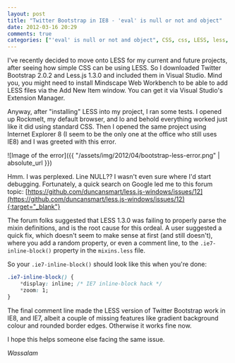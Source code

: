 ```yaml
---
layout: post
title: "Twitter Bootstrap in IE8 - 'eval' is null or not and object"
date: 2012-03-16 20:29
comments: true
categories: ["'eval' is null or not and object", CSS, css, LESS, less, Web Development]
---
```

I've recently decided to move onto LESS for my current and future projects, after seeing how simple CSS can be using LESS. So I downloaded Twitter Bootstrap 2.0.2 and Less.js 1.3.0 and included them in Visual Studio. Mind you, you might need to install Mindscape Web Workbench to be able to add LESS files via the Add New Item window. You can get it via Visual Studio's Extension Manager.

Anyway, after "installing" LESS into my project, I ran some tests. I opened up Rockmelt, my default browser, and lo and behold everything worked just like it did using standard CSS. Then I opened the same project using Internet Explorer 8 (I seem to be the only one at the office who still uses IE8) and I was greeted with this error.

![Image of the error]({{ "/assets/img/2012/04/bootstrap-less-error.png" | absolute_url }})

<!--more-->

Hmm. I was perplexed. Line NULL?? I wasn't even sure where I'd start debugging. Fortunately, a quick search on Google led me to this forum topic: [https://github.com/duncansmart/less.js-windows/issues/12](https://github.com/duncansmart/less.js-windows/issues/12){:target="_blank"}

The forum folks suggested that LESS 1.3.0 was failing to properly parse the mixin definitions, and is the root cause for this ordeal. A user suggested a quick fix, which doesn't seem to make sense at first (and still doesn't), where you add a random property, or even a comment line, to the `.ie7-inline-block()` property in the `mixins.less` file.

So your `.ie7-inline-block()` should look like this when you're done:

```css
.ie7-inline-block() {
    *display: inline; /* IE7 inline-block hack */
    *zoom: 1;
}
```

The final comment line made the LESS version of Twitter Bootstrap work in IE8, and IE7, albeit a couple of missing features like gradient background colour and rounded border edges. Otherwise it works fine now.

I hope this helps someone else facing the same issue.

*Wassalam*
